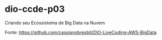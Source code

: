 # dio-ccde-p03
Criando seu Ecossistema de Big Data na Nuvem

Fonte: https://github.com/cassianobrexbit/DIO-LiveCoding-AWS-BigData
